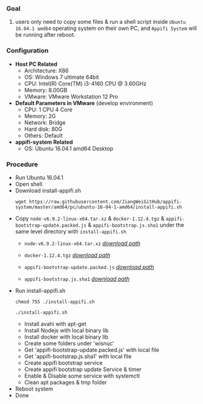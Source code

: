 ### Goal
  1. users only need to copy some files & run a shell script inside `Ubuntu 16.04.1 amd64` operating system on their own PC, and `Appifi System` will be running after reboot.

### Configuration
+ **Host PC Related**
  - Architecture: X86
  - OS: Windows 7 ultimate 64bit
  - CPU: Intel(R) Core(TM) i3-4160 CPU @ 3.60GHz
  - Memory: 8.00GB
  - VMware: VMware Workstation 12 Pro
+ **Default Parameters in VMware** (develop environment)
  - CPU: 1 CPU 4 Core
  - Memory: 2G
  - Network: Bridge
  - Hard disk: 80G
  - Others: Default
+ **appifi-system Related**
  - OS: Ubuntu 16.04.1 amd64 Desktop

### Procedure
+ Run Ubuntu 16.04.1
+ Open shell
+ Download install-appifi.sh<p>
  `wget https://raw.githubusercontent.com/JiangWeiGitHub/appifi-system/master/amd64/pc/ubuntu-16-04-1-amd64/install-appifi.sh`<p>
+ Copy `node-v6.9.2-linux-x64.tar.xz` & `docker-1.12.4.tgz` & `appifi-bootstrap-update.packed.js` & `appifi-bootstrap.js.sha1` under the same level directory with `install-appifi.sh`<p>
  - `node-v6.9.2-linux-x64.tar.xz` [*download path*](https://nodejs.org/dist/v6.9.2/node-v6.9.2-linux-x64.tar.xz)<p>
  - `docker-1.12.4.tgz` [*download path*](https://get.docker.com/builds/Linux/x86_64/docker-1.12.4.tgz)<p>
  - `appifi-bootstrap-update.packed.js` [*download path*](https://raw.githubusercontent.com/wisnuc/appifi-bootstrap-update/release/appifi-bootstrap-update.packed.js)<p>
  - `appifi-bootstrap.js.sha1` [*download path*](https://raw.githubusercontent.com/wisnuc/appifi-bootstrap/release/appifi-bootstrap.js.sha1)<p>
+ Run install-appifi.sh<p>
  `chmod 755 ./install-appifi.sh`<p>
  `./install-appifi.sh`<p>
  - Install avahi with apt-get
  - Install Nodejs with local binary lib
  - Install docker with local binary lib
  - Create some folders under 'wisnuc'
  - Get 'appifi-bootstrap-update.packed.js' with local file
  - Get 'appifi-bootstrap.js.sha1' with local file
  - Create appifi bootstrap service
  - Create appifi bootstrap update Service & timer
  - Enable & Disable some service with systemctl
  - Clean apt packages & tmp folder
+ Reboot system
+ Done
